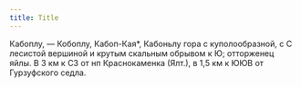 ```yaml
---
title: Title
---
```


Кабоплу, — Кобоплу, Кабоп-Кая*, Кабоньлу гора с куполообразной, с С лесистой
вершиной и крутым скальным обрывом к Ю; отторженец яйлы. В 3 км к СЗ от нп
Краснокаменка (Ялт.), в 1,5 км к ЮЮВ от Гурзуфского седла.
